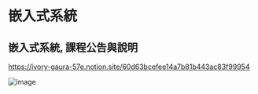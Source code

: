 # 嵌入式系統

## 嵌入式系統, 課程公告與說明

https://ivory-gaura-57e.notion.site/60d63bcefee14a7b81b443ac83f99954

![image](https://user-images.githubusercontent.com/89329457/131237523-6bdc20a2-0515-4a2c-b863-8c035423985b.png)
